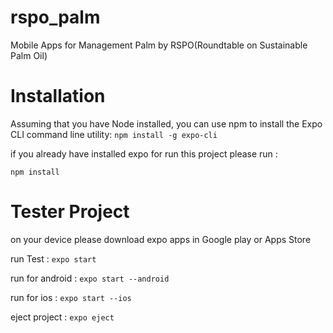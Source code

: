 # rspo_palm
Mobile Apps for Management Palm by RSPO(Roundtable on Sustainable Palm Oil)

# Installation
Assuming that you have Node installed, you can use npm to install the Expo CLI command line utility:
`npm install -g expo-cli`

if you already have installed expo for run this project please run :

`npm install`

# Tester Project
on your device please download expo apps in Google play or Apps Store

run Test : `expo start` 

run for android : `expo start --android`

run for ios : `expo start --ios`

    
eject project : `expo eject`


